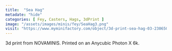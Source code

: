 ```yaml
---
title:  "Sea Hag"
metadate: "hide"
categories: [ Fey, Casters, Hags, 3dPrint ]
image: "/assets/images/minis/fey/SeaHag3.png"
visit: "https://www.myminifactory.com/object/3d-print-sea-hag-03-230650"
---
```

3d print from NOVAMINIS. 
Printed on an Anycubic Photon X 6k.
